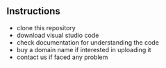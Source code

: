 ## Instructions
- clone this repository
- download visual studio code
- check documentation for understanding the code
- buy a domain name if interested in uploading it
- contact us if faced any problem
